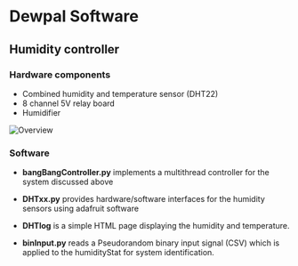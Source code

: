 # Dewpal Software

## Humidity controller 
### Hardware components
* Combined humidity and temperature sensor (DHT22)
* 8 channel 5V relay board
* Humidifier

![Overview](HumidityController/Figures/experimentalSetupIGem.png)

### Software
* __bangBangController.py__ implements a multithread controller for the system discussed above

* __DHTxx.py__ provides hardware/software interfaces for the humidity sensors using adafruit software

* __DHTlog__ is a simple HTML page displaying the humidity and temperature.

* __binInput.py__ reads a Pseudorandom binary input signal (CSV) which is applied to the humidityStat for system identification.
